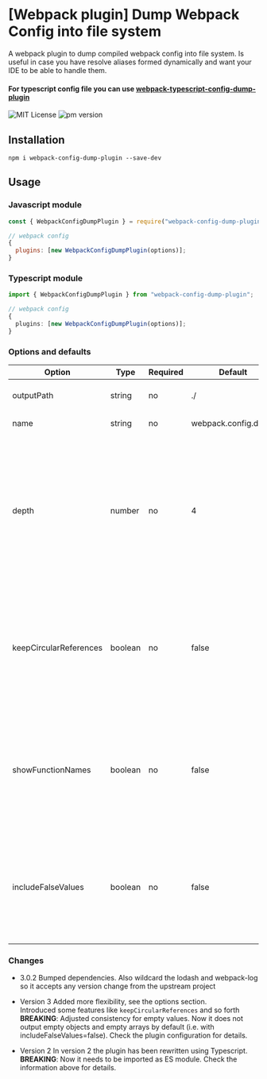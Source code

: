 # [Webpack plugin] Dump Webpack Config into file system

A webpack plugin to dump compiled webpack config into file system. Is useful in case
you have resolve aliases formed dynamically and want your IDE to be able to handle them.

#### For typescript config file you can use [webpack-typescript-config-dump-plugin](https://www.npmjs.com/package/webpack-typescript-config-dump-plugin)

![MIT License](https://camo.githubusercontent.com/d59450139b6d354f15a2252a47b457bb2cc43828/68747470733a2f2f696d672e736869656c64732e696f2f6e706d2f6c2f7365727665726c6573732e737667)
<img alt="pm version" src="https://img.shields.io/npm/v/webpack-config-dump-plugin">

## Installation

```
npm i webpack-config-dump-plugin --save-dev
```

## Usage

### Javascript module

```js
const { WebpackConfigDumpPlugin } = require("webpack-config-dump-plugin");

// webpack config
{
  plugins: [new WebpackConfigDumpPlugin(options)];
}
```

### Typescript module

```typescript
import { WebpackConfigDumpPlugin } from "webpack-config-dump-plugin";

// webpack config
{
  plugins: [new WebpackConfigDumpPlugin(options)];
}
```

### Options and defaults

| Option                 | Type    | Required | Default             | Description                                                                                                                                  |
| ---------------------- | ------- | -------- | ------------------- | -------------------------------------------------------------------------------------------------------------------------------------------- |
| outputPath             | string  | no       | ./                  | Path to store config dump                                                                                                                    |
| name                   | string  | no       | webpack.config.dump | Dump filename                                                                                                                                |
| depth                  | number  | no       | 4                   | Config depth. Since webpack config is circularly locked, we can't dump whole config. This parameter sets how deep config dump will be stored |
| keepCircularReferences | boolean | no       | false               | If true, dumps whole config (**disables the "depth" option**) and marks parts that are circular references                                   |
| showFunctionNames      | boolean | no       | false               | By default functions are excluded from the final dump. If true, plugin marks properties that are functions                                   |
| includeFalseValues     | boolean | no       | false               | By default false-ish values are excluded from the dump. If true, plugin will dump empty objects, 0, '' etc                                   |

### Changes

- 3.0.2
  Bumped dependencies. Also wildcard the lodash and webpack-log so it accepts any version change
  from the upstream project

- Version 3
  Added more flexibility, see the options section.  
  Introduced some features like `keepCircularReferences` and so forth  
  **BREAKING**: Adjusted consistency for empty values. Now it does not output empty objects
  and empty arrays by default (i.e. with includeFalseValues=false). Check the plugin
  configuration for details.

- Version 2
  In version 2 the plugin has been rewritten using Typescript.  
  **BREAKING**: Now it needs to be imported as ES module. Check the information above for details.
